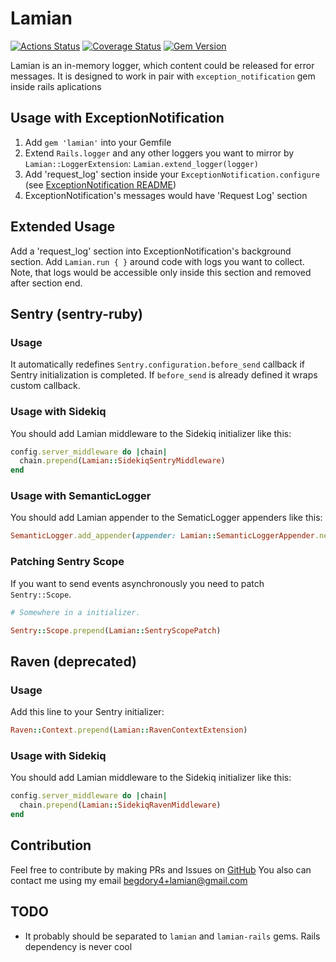 # Lamian
[![Actions Status](https://github.com/umbrellio/lamian/workflows/Test/badge.svg)](https://github.com/umbrellio/lamian/actions) [![Coverage Status](https://coveralls.io/repos/github/umbrellio/lamian/badge.svg?branch=master)](https://coveralls.io/github/umbrellio/lamian?branch=master) [![Gem Version](https://badge.fury.io/rb/lamian.svg)](https://badge.fury.io/rb/lamian)


Lamian is an in-memory logger, which content could be released for error messages.
It is designed to work in pair with `exception_notification` gem inside rails
aplications

## Usage with ExceptionNotification

1. Add `gem 'lamian'` into your Gemfile
2. Extend `Rails.logger` and any other loggers you want to mirror by
`Lamian::LoggerExtension`: `Lamian.extend_logger(logger)`
3. Add 'request_log' section inside your `ExceptionNotification.configure`
(see [ExceptionNotification README](https://github.com/smartinez87/exception_notification/blob/master/README.md))
4. ExceptionNotification's messages would have 'Request Log' section

## Extended Usage

Add a 'request_log' section into ExceptionNotification's background section.
Add `Lamian.run { }` around code with logs you want to collect. Note, that
logs would be accessible only inside this section and removed after section end.

## Sentry (sentry-ruby)

### Usage

It automatically redefines `Sentry.configuration.before_send` callback
if Sentry initialization is completed. If `before_send` is already defined
it wraps custom callback.

### Usage with Sidekiq

You should add Lamian middleware to the Sidekiq initializer like this:

```ruby
config.server_middleware do |chain|
  chain.prepend(Lamian::SidekiqSentryMiddleware)
end
```

### Usage with SemanticLogger

You should add Lamian appender to the SematicLogger appenders like this:

```ruby
SemanticLogger.add_appender(appender: Lamian::SemanticLoggerAppender.new)
```

### Patching Sentry Scope

If you want to send events asynchronously you need to patch `Sentry::Scope`.

```ruby
# Somewhere in a initializer.

Sentry::Scope.prepend(Lamian::SentryScopePatch)
```

## Raven (deprecated)

### Usage

Add this line to your Sentry initializer:

```ruby
Raven::Context.prepend(Lamian::RavenContextExtension)
```

### Usage with Sidekiq

You should add Lamian middleware to the Sidekiq initializer like this:

```ruby
config.server_middleware do |chain|
  chain.prepend(Lamian::SidekiqRavenMiddleware)
end
```

## Contribution

Feel free to contribute by making PRs and Issues on [GitHub](https://github.com/JelF/lamian)
You also can contact me using my email begdory4+lamian@gmail.com

## TODO

- It probably should be separated to `lamian` and `lamian-rails` gems.
Rails dependency is never cool
